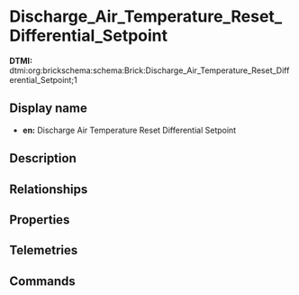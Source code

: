 # Discharge_Air_Temperature_Reset_Differential_Setpoint
**DTMI:** dtmi:org:brickschema:schema:Brick:Discharge_Air_Temperature_Reset_Differential_Setpoint;1
## Display name
- **en:** Discharge Air Temperature Reset Differential Setpoint
## Description
## Relationships
## Properties
## Telemetries
## Commands

